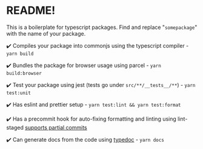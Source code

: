 # README!


This is a boilerplate for typescript packages. Find and replace "`somepackage`" with the name of your package.

✔️ Compiles your package into commonjs using the typescript compiler - `yarn build`

✔️ Bundles the package for browser usage using parcel - `yarn build:browser`

✔️ Test your package using jest (tests go under `src/**/__tests__/**`) - `yarn test:unit`

✔️ Has eslint and prettier setup - `yarn test:lint && yarn test:format`

✔️ Has a precommit hook for auto-fixing formatting and linting using lint-staged [supports partial commits](https://medium.com/hackernoon/announcing-lint-staged-with-support-for-partially-staged-files-abc24a40d3ff)

✔️ Can generate docs from the code using [typedoc](https://typedoc.org/) - `yarn docs`
